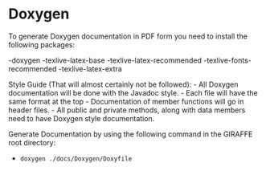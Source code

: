 # Doxygen

To generate Doxygen documentation in PDF form you need to install the following
packages:

-doxygen
-texlive-latex-base
-texlive-latex-recommended 
-texlive-fonts-recommended
-texlive-latex-extra

Style Guide (That will almost certainly not be followed):
    - All Doxygen documentation will be done with the Javadoc style.
    - Each file will have the same format at the top
    - Documentation of member functions will go in header files.
    - All public and private methods, along with data members need to have Doxygen style documentation.

Generate Documentation by using the following command in the GIRAFFE root directory:
 - ``doxygen ./docs/Doxygen/Doxyfile``
